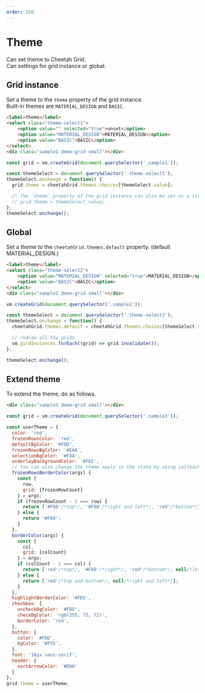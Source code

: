 ```yaml
---
order: 250
---
```


# Theme

Can set theme to Cheetah Grid.  
Can settings for grid instance or global.

## Grid instance

Set a theme to the `theme` property of the grid instance.  
Built-in themes are `MATERIAL_DESIGN` and `BASIC`.

<code-preview :data="{createGrid}">

```html
<label>theme</label>
<select class="theme-select1">
    <option value="" selected="true">unset</option>
    <option value="MATERIAL_DESIGN">MATERIAL_DESIGN</option>
    <option value="BASIC">BASIC</option>
</select>
<div class="sample1 demo-grid small"></div>
```

```js
const grid = vm.createGrid(document.querySelector('.sample1'));

const themeSelect = document.querySelector('.theme-select1');
themeSelect.onchange = function() {
  grid.theme = cheetahGrid.themes.choices[themeSelect.value];

  /* The `theme` property of the grid instance can also be set as a string. */
  // grid.theme = themeSelect.value;
};
themeSelect.onchange();
```

</code-preview>

## Global

Set a theme to the `cheetahGrid.themes.default` property.
(default MATERIAL_DESIGN.)

<code-preview :data="{createGrid,girdInstances}">

```html
<label>theme</label>
<select class="theme-select2">
    <option value="MATERIAL_DESIGN" selected="true">MATERIAL_DESIGN</option>
    <option value="BASIC">BASIC</option>
</select>
<div class="sample2 demo-grid small"></div>
```

```js
vm.createGrid(document.querySelector('.sample2'));

const themeSelect = document.querySelector('.theme-select2');
themeSelect.onchange = function() {
  cheetahGrid.themes.default = cheetahGrid.themes.choices[themeSelect.value];

  // redraw all the grids
  vm.girdInstances.forEach((grid) => grid.invalidate());
};

themeSelect.onchange();
```

</code-preview>

## Extend theme

To extend the theme, do as follows.

<code-preview :data="{createGrid}">

```html
<div class="sample3 demo-grid small"></div>
```

```js
const grid = vm.createGrid(document.querySelector('.sample3'));

const userTheme = {
  color: 'red',
  frozenRowsColor: 'red',
  defaultBgColor: '#FDD',
  frozenRowsBgColor: '#EAA',
  selectionBgColor: '#FDA',
  underlayBackgroundColor: '#FEE',
  // You can also change the theme apply in the state by using callback.
  frozenRowsBorderColor(args) {
    const {
      row,
      grid: {frozenRowCount}
    } = args;
    if (frozenRowCount - 1 === row) {
      return ['#F88'/*top*/, '#F88'/*right and left*/, 'red'/*bottom*/];
    } else {
      return '#F88';
    }
  },
  borderColor(args) {
    const {
      col,
      grid: {colCount}
    } = args;
    if (colCount - 1 === col) {
      return ['red'/*top*/, '#F88'/*right*/, 'red'/*bottom*/, null/*left*/];
    } else {
      return ['red'/*top and bottom*/, null/*right and left*/];
    }
  },
  highlightBorderColor: '#FD5',
  checkbox: {
    uncheckBgColor: '#FDD',
    checkBgColor: 'rgb(255, 73, 72)',
    borderColor: 'red',
  },
  button: {
    color: '#FDD',
    bgColor: '#F55',
  },
  font: '16px sans-serif',
  header: {
    sortArrowColor: '#D00'
  }
};
grid.theme = userTheme;
```

</code-preview>

<script>
const girdInstances = [];
function createGrid(parentElement) {
  const records = generatePersons(100);

  const grid = new cheetahGrid.ListGrid({
    parentElement,
    header: [
      {field: 'check', caption: '', width: 50, columnType: 'check', action: 'check'},
      {field: 'personid', caption: 'ID', width: 100},
      { /* multiple header */
        caption: 'name',
        columns: [
          {field: 'fname', caption: 'First Name', width: 200, sort: true},
          {field: 'lname', caption: 'Last Name', width: 200, sort: true},
        ],
      },
      {field: 'email', caption: 'Email', width: 250, sort: true},
      {
      /* callback field */
        field(rec) {
          const d = rec.birthday;
          return `${d.getFullYear()}/${d.getMonth() + 1}/${d.getDate()}`;
        },
        caption: 'birthday',
        width: 100
      },
      {
        caption: 'button',
        width: 120,
        /* button column */
        columnType: new cheetahGrid.columns.type.ButtonColumn({
          caption: 'SHOW REC',
        }),
        action: new cheetahGrid.columns.action.ButtonAction({
          action(rec) {
            alert(JSON.stringify(rec));
          },
        }),
      }
    ],
    frozenColCount: 2,
    records
  });
  girdInstances.push(grid);
  return grid;
}
export default {
  data () {
    return {
      createGrid,
      girdInstances
    }
  },
  beforeDestroy() {
    cheetahGrid.themes.default = 'MATERIAL_DESIGN';
  },
}
</script>
